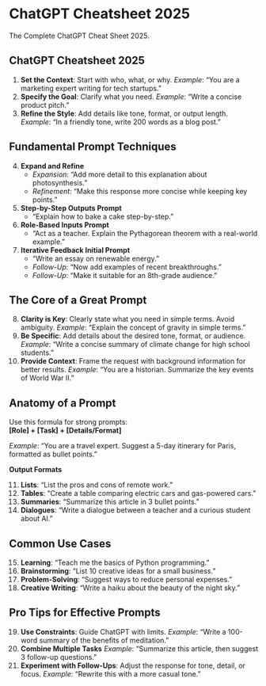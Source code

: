 # ChatGPT Cheatsheet 2025
The Complete ChatGPT Cheat Sheet 2025.



## ChatGPT Cheatsheet 2025

1. **Set the Context**: Start with who, what, or why. *Example*: “You are a marketing expert writing for tech startups.”
2. **Specify the Goal**: Clarify what you need. *Example*: “Write a concise product pitch.”
3. **Refine the Style**: Add details like tone, format, or output length. *Example*: “In a friendly tone, write 200 words as a blog post.”

## Fundamental Prompt Techniques

4. **Expand and Refine**
   * *Expansion*: “Add more detail to this explanation about photosynthesis.”
   * *Refinement*: “Make this response more concise while keeping key points.”
5. **Step-by-Step Outputs Prompt**
   * “Explain how to bake a cake step-by-step.”
6. **Role-Based Inputs Prompt**
   * “Act as a teacher. Explain the Pythagorean theorem with a real-world example.”
7. **Iterative Feedback Initial Prompt**
   * “Write an essay on renewable energy.”
   * *Follow-Up*: “Now add examples of recent breakthroughs.”
   * *Follow-Up*: “Make it suitable for an 8th-grade audience.”


## The Core of a Great Prompt

8. **Clarity is Key**: Clearly state what you need in simple terms. Avoid ambiguity. *Example*: “Explain the concept of gravity in simple terms.”
9. **Be Specific**: Add details about the desired tone, format, or audience. *Example*: “Write a concise summary of climate change for high school students.”
10. **Provide Context**: Frame the request with background information for better results. *Example*: “You are a historian. Summarize the key events of World War II.”


## Anatomy of a Prompt

Use this formula for strong prompts:  
**\[Role\] + \[Task\] + \[Details/Format\]**

*Example*: “You are a travel expert. Suggest a 5-day itinerary for Paris, formatted as bullet points.”

**Output Formats**

11. **Lists**: “List the pros and cons of remote work.”
12. **Tables**: “Create a table comparing electric cars and gas-powered cars.”
13. **Summaries**: “Summarize this article in 3 bullet points.”
14. **Dialogues**: “Write a dialogue between a teacher and a curious student about AI.”


## Common Use Cases

15. **Learning**: “Teach me the basics of Python programming.”
16. **Brainstorming**: “List 10 creative ideas for a small business.”
17. **Problem-Solving**: “Suggest ways to reduce personal expenses.”
18. **Creative Writing**: “Write a haiku about the beauty of the night sky.”


## Pro Tips for Effective Prompts

19. **Use Constraints**: Guide ChatGPT with limits. *Example*: “Write a 100-word summary of the benefits of meditation.”
20. **Combine Multiple Tasks** *Example*: “Summarize this article, then suggest 3 follow-up questions.”
21. **Experiment with Follow-Ups**: Adjust the response for tone, detail, or focus. *Example*: “Rewrite this with a more casual tone.”

